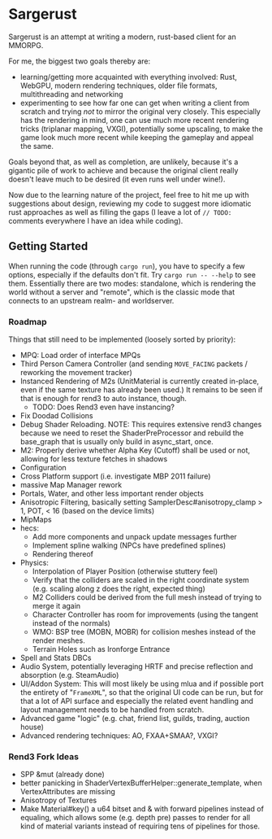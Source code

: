 # Sargerust

Sargerust is an attempt at writing a modern, rust-based client for an MMORPG.

For me, the biggest two goals thereby are:

- learning/getting more acquainted with everything involved:
  Rust, WebGPU, modern rendering techniques, older file formats, multithreading and networking
- experimenting to see how far one can get when writing a client from scratch and trying _not_
  to mirror the original very closely. This especially has the rendering in mind, one can use
  much more recent rendering tricks (triplanar mapping, VXGI), potentially some upscaling, to
  make the game look much more recent while keeping the gameplay and appeal the same.

Goals beyond that, as well as completion, are unlikely, because it's a gigantic pile of work
to achieve and because the original client really doesn't leave much to be desired (it even
runs well under wine!).

Now due to the learning nature of the project, feel free to hit me up with suggestions about design,
reviewing my code to suggest more idiomatic rust approaches as well as filling the gaps (I leave
a lot of `// TODO:` comments everywhere I have an idea while coding).

## Getting Started

When running the code (through `cargo run`), you have to specify a few options, especially if the defaults don't fit.
Try `cargo run -- --help` to see them. Essentially there are two modes: standalone, which is rendering the world without
a server and "remote", which is the classic mode that connects to an upstream realm- and worldserver.

### Roadmap

Things that still need to be implemented (loosely sorted by priority):

- MPQ: Load order of interface MPQs
- Third Person Camera Controller (and sending `MOVE_FACING` packets / reworking the movement tracker)
- Instanced Rendering of M2s (UnitMaterial is currently created in-place, even if the same texture has already been
  used.) It remains to be seen if that is enough for rend3 to auto instance, though.
    - TODO: Does Rend3 even have instancing?
- Fix Doodad Collisions
- Debug Shader Reloading. NOTE: This requires extensive rend3 changes because we need to reset the ShaderPreProcessor
  and rebuild the base_graph that is usually only build in async_start, once.
- M2: Properly derive whether Alpha Key (Cutoff) shall be used or not, allowing for less texture fetches in shadows
- Configuration
- Cross Platform support (i.e. investigate MBP 2011 failure)
- massive Map Manager rework
- Portals, Water, and other less important render objects
- Anisotropic Filtering, basically setting SamplerDesc#anisotropy_clamp > 1, POT, < 16 (based on the device limits)
- MipMaps
- hecs:
    - Add more components and unpack update messages further
    - Implement spline walking (NPCs have predefined splines)
    - Rendering thereof
- Physics:
    - Interpolation of Player Position (otherwise stuttery feel)
    - Verify that the colliders are scaled in the right coordinate system (e.g. scaling along z does the right, expected
      thing)
    - M2 Colliders could be derived from the full mesh instead of trying to merge it again
    - Character Controller has room for improvements (using the tangent instead of the normals)
    - WMO: BSP tree (MOBN, MOBR) for collision meshes instead of the render meshes.
    - Terrain Holes such as Ironforge Entrance
- Spell and Stats DBCs
- Audio System, potentially leveraging HRTF and precise reflection and absorption (e.g. SteamAudio)
- UI/Addon System: This will most likely be using mlua and if possible port
  the entirety of "`FrameXML`", so that the original UI code can be run, but for that
  a lot of API surface and especially the related event handling and layout management
  needs to be handled from scratch.
- Advanced game "logic" (e.g. chat, friend list, guilds, trading, auction house)
- Advanced rendering techniques: AO, FXAA+SMAA?, VXGI?

### Rend3 Fork Ideas

- SPP &mut (already done)
- better panicking in ShaderVertexBufferHelper::generate_template, when VertexAttributes are missing
- Anisotropy of Textures
- Make Material#key() a u64 bitset and & with forward pipelines instead of equaling, which allows some (e.g. depth pre)
  passes to render for all kind of material variants instead of requiring tens of pipelines for those.